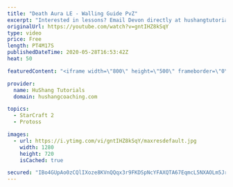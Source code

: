 ```yaml
---
title: "Death Aura LE - Walling Guide PvZ"
excerpt: "Interested in lessons? Email Devon directly at hushangtutorials@outlook.com ------------------------------------------------------------------------------------------------------- Want to support HuShang Tutorials directly? Patreon is a website where you can contribute a monthly donation that will help"
originalUrl: https://youtube.com/watch?v=gntIHZ8kSqY
type: video
price: Free
length: PT4M17S
publishedDateTime: 2020-05-28T16:53:42Z
heat: 50

featuredContent: "<iframe width=\"800\" height=\"500\" frameborder=\"0\" src=\"https://www.youtube.com/embed/gntIHZ8kSqY\" allow=\"accelerometer; autoplay; encrypted-media; gyroscope; picture-in-picture\" allowfullscreen></iframe>"

provider:
  name: HuShang Tutorials
  domain: hushangcoaching.com

topics:
  - StarCraft 2
  - Protoss

images:
  - url: https://i.ytimg.com/vi/gntIHZ8kSqY/maxresdefault.jpg
    width: 1280
    height: 720
    isCached: true

secured: "IBo4GUpAo0zCQlIXoze8KVnQQqx3r9FKDSpNcYFAXQTA67EqmcL5NXAOLm5JrmcKyLocCfQPpwuIlJqqUy1/rYL302jhgbDqe/wqsvFO4aGqglAeiwgb2TWPW0DMmC01rbIZ8pyqwBbOauvl2tZwzhzCLnczQ1KwAIUENICNrsn30eDYzN38+JhtlNVeOvWIFlKK8QtQ6bAJZQvI5HZym2rmhNbInsQaFedgzNahmUvA1/C7NNsB3GSee41/C6ur8qUhzlnnozDI0r8f8BO4wAwgrOYiS0WL2LCuN5SiWd6GhgLlO5perRz+g1jY+9Yr5bztHjQ+NBBvNdu6oyUxl0zKsKbRse0NbdbLOs9xnZzfeNXPxN5NAQy8xMRg81Zup/5IKhFAVbl1wBIcdIncbWY+gjNQUF5p1DNF0HwUViY=;kuzl4g5YcwwrR2VH74aU6g=="
---
```


